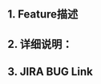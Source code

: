<!--请按要求填写Merge Request模板，详细说明新增内容, 支持Markdown语法和格式-->
## 1. Feature描述
<!--请在此注释之后添加当前Merge Request新增Feature的简要描述-->

## 2. 详细说明：
<!--请在此注释之后描述当前Merge Request新增Feature的详细说明，例如增加了什么功能，依赖哪些模块, 相应的文档说明等-->

## 3. JIRA BUG Link
<!--请提供JIRA BUG链接，如没有可不填-->


